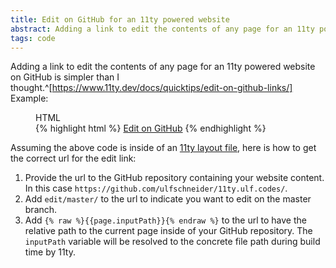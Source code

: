 ```yaml
---
title: Edit on GitHub for an 11ty powered website
abstract: Adding a link to edit the contents of any page for an 11ty powered website on GitHub is simpler than I thought.
tags: code
---
```

Adding a link to edit the contents of any page for an 11ty powered website on GitHub is simpler than I thought.^[https://www.11ty.dev/docs/quicktips/edit-on-github-links/] Example:

<figure>
<figcaption>HTML</figcaption>
{% highlight html %}
<a href="https://github.com/ulfschneider/11ty.ulf.codes/edit/master/{{page.inputPath}}">Edit on GitHub</a>
{% endhighlight %}
</figure>

Assuming the above code is inside of an [11ty layout file](https://www.11ty.dev/docs/layouts/), here is how to get the correct url for the edit link:

1. Provide the url to the GitHub repository containing your website content. In this case `https://github.com/ulfschneider/11ty.ulf.codes/`. 
2. Add `edit/master/` to the url to indicate you want to edit on the master branch.
3. Add `{% raw %}{{page.inputPath}}{% endraw %}` to the url to have the relative path to the current page inside of your GitHub repository. The `inputPath` variable will be resolved to the concrete file path during build time by 11ty.
